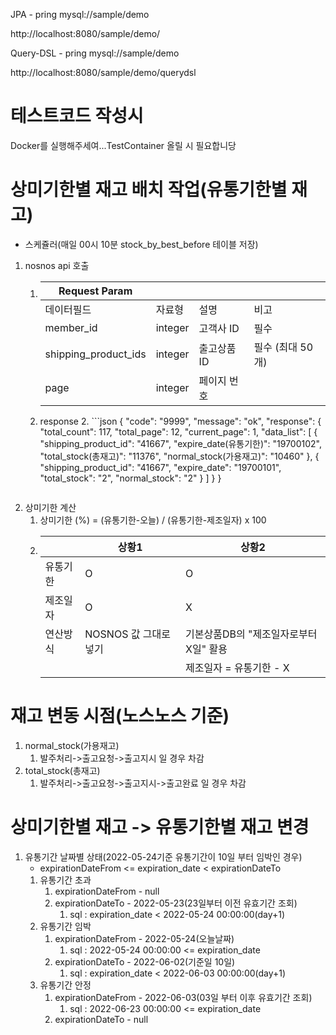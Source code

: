 JPA - pring mysql://sample/demo

http://localhost:8080/sample/demo/

Query-DSL - pring mysql://sample/demo

http://localhost:8080/sample/demo/querydsl

# 테스트코드 작성시
Docker를 실행해주세여...TestContainer 올릴 시 필요합니당

# 상미기한별 재고 배치 작업(유통기한별 재고)
* 스케쥴러(매일 00시 10분 stock_by_best_before 테이블 저장)
1. nosnos api 호출
   1. |Request Param|   |   |   |
         |---|---|---|---|
      |데이터필드|자료형|설명|비고|
      |member_id|integer|고객사 ID|필수|
      |shipping_product_ids|integer|출고상품ID|필수 (최대 50개)|
      |page|integer|페이지 번호|   |
   2. response
      2. ```json
         {
         "code": "9999",
         "message": "ok",
         "response": {
         "total_count": 117,
         "total_page": 12,
         "current_page": 1,
         "data_list": [
                        { 
                          "shipping_product_id": "41667",
                          "expire_date(유통기한)": "19700102",
                          "total_stock(총재고)": "11376",
                          "normal_stock(가용재고)": "10460"
                        },
                        {
                          "shipping_product_id": "41667",
                          "expire_date": "19700101",
                          "total_stock": "2",
                          "normal_stock": "2"
                        }
                      ]
                    }
         }
         ```
2. 상미기한 계산
   1. 상미기한 (%) =  (유통기한-오늘) / (유통기한-제조일자) x 100
   2. |  | 상황1 | 상황2 |
      | ------- | --- | --- |
      |유통기한| O | O |
      |제조일자| O | X |
      |연산방식| NOSNOS 값 그대로 넣기 | 기본상품DB의 "제조일자로부터 X일" 활용 |
      |  |  | 제조일자 = 유통기한 - X |
# 재고 변동 시점(노스노스 기준)
1. normal_stock(가용재고)
   1. 발주처리->출고요청->출고지시 일 경우 차감
2. total_stock(총재고)
   1. 발주처리->출고요청->출고지시->출고완료 일 경우 차감
   
# 상미기한별 재고 -> 유통기한별 재고 변경
1. 유통기간 날짜별 상태(2022-05-24기준 유통기간이 10일 부터 임박인 경우)
   - expirationDateFrom <= expiration_date < expirationDateTo   
   1. 유통기간 초과
      1. expirationDateFrom - null          
      2. expirationDateTo - 2022-05-23(23일부터 이전 유효기간 조회)
         1. sql : expiration_date < 2022-05-24 00:00:00(day+1)
   2. 유통기간 임박
      1. expirationDateFrom - 2022-05-24(오늘날짜)
         1. sql : 2022-05-24 00:00:00 <= expiration_date
      2. expirationDateTo - 2022-06-02(기준일 10일)
         1. sql : expiration_date < 2022-06-03 00:00:00(day+1)
   3. 유통기간 안정
      1. expirationDateFrom - 2022-06-03(03일 부터 이후 유효기간 조회)
         1. sql : 2022-06-23 00:00:00 <= expiration_date
      2. expirationDateTo - null